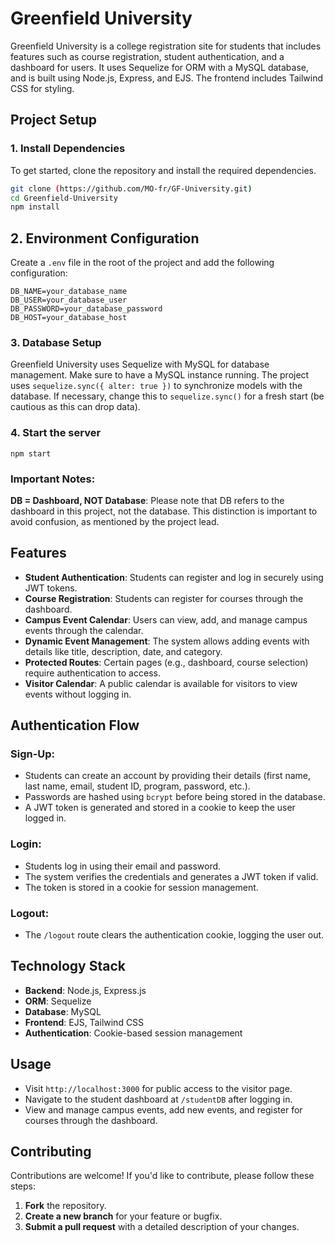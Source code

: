 # Greenfield University

Greenfield University is a college registration site for students that includes features such as course registration, student authentication, and a dashboard for users. It uses Sequelize for ORM with a MySQL database, and is built using Node.js, Express, and EJS. The frontend includes Tailwind CSS for styling.

## Project Setup

### 1. Install Dependencies

To get started, clone the repository and install the required dependencies.

```bash
git clone (https://github.com/MO-fr/GF-University.git)
cd Greenfield-University
npm install
```
## 2. Environment Configuration  
Create a `.env` file in the root of the project and add the following configuration:

```env
DB_NAME=your_database_name
DB_USER=your_database_user
DB_PASSWORD=your_database_password
DB_HOST=your_database_host
```

### 3. Database Setup

Greenfield University uses Sequelize with MySQL for database management. Make sure to have a MySQL instance running. The project uses `sequelize.sync({ alter: true })` to synchronize models with the database. If necessary, change this to `sequelize.sync()` for a fresh start (be cautious as this can drop data).

### 4. Start the server

`npm start`



### Important Notes:
**DB = Dashboard, NOT Database**: Please note that DB refers to the dashboard in this project, not the database. This distinction is important to avoid confusion, as mentioned by the project lead.

## Features

- **Student Authentication**: Students can register and log in securely using JWT tokens.
- **Course Registration**: Students can register for courses through the dashboard.
- **Campus Event Calendar**: Users can view, add, and manage campus events through the calendar.
- **Dynamic Event Management**: The system allows adding events with details like title, description, date, and category.
- **Protected Routes**: Certain pages (e.g., dashboard, course selection) require authentication to access.
- **Visitor Calendar**: A public calendar is available for visitors to view events without logging in.

## Authentication Flow

### Sign-Up:
- Students can create an account by providing their details (first name, last name, email, student ID, program, password, etc.).
- Passwords are hashed using `bcrypt` before being stored in the database.
- A JWT token is generated and stored in a cookie to keep the user logged in.

### Login:
- Students log in using their email and password.
- The system verifies the credentials and generates a JWT token if valid.
- The token is stored in a cookie for session management.

### Logout:
- The `/logout` route clears the authentication cookie, logging the user out.


## Technology Stack
- **Backend**: Node.js, Express.js
- **ORM**: Sequelize
- **Database**: MySQL
- **Frontend**: EJS, Tailwind CSS
- **Authentication**: Cookie-based session management

## Usage
- Visit `http://localhost:3000` for public access to the visitor page.
- Navigate to the student dashboard at `/studentDB` after logging in.
- View and manage campus events, add new events, and register for courses through the dashboard.

## Contributing

Contributions are welcome! If you'd like to contribute, please follow these steps:

1. **Fork** the repository.
2. **Create a new branch** for your feature or bugfix.
3. **Submit a pull request** with a detailed description of your changes.



